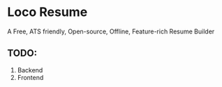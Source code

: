 # Loco Resume

A Free, ATS friendly, Open-source, Offline, Feature-rich Resume Builder

## TODO:

1. Backend
2. Frontend
